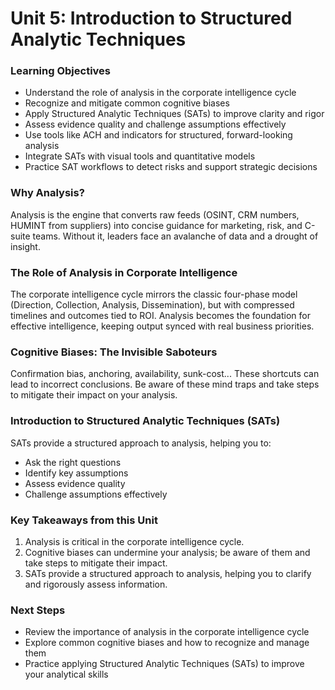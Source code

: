**Unit 5: Introduction to Structured Analytic Techniques**
=====================================================

### Learning Objectives

* Understand the role of analysis in the corporate intelligence cycle
* Recognize and mitigate common cognitive biases
* Apply Structured Analytic Techniques (SATs) to improve clarity and rigor
* Assess evidence quality and challenge assumptions effectively
* Use tools like ACH and indicators for structured, forward-looking analysis
* Integrate SATs with visual tools and quantitative models
* Practice SAT workflows to detect risks and support strategic decisions

### Why Analysis?

Analysis is the engine that converts raw feeds (OSINT, CRM numbers, HUMINT from suppliers) into concise guidance for marketing, risk, and C-suite teams. Without it, leaders face an avalanche of data and a drought of insight.

### The Role of Analysis in Corporate Intelligence

The corporate intelligence cycle mirrors the classic four-phase model (Direction, Collection, Analysis, Dissemination), but with compressed timelines and outcomes tied to ROI. Analysis becomes the foundation for effective intelligence, keeping output synced with real business priorities.

### Cognitive Biases: The Invisible Saboteurs

Confirmation bias, anchoring, availability, sunk-cost... These shortcuts can lead to incorrect conclusions. Be aware of these mind traps and take steps to mitigate their impact on your analysis.

### Introduction to Structured Analytic Techniques (SATs)

SATs provide a structured approach to analysis, helping you to:

* Ask the right questions
* Identify key assumptions
* Assess evidence quality
* Challenge assumptions effectively

### Key Takeaways from this Unit

1. Analysis is critical in the corporate intelligence cycle.
2. Cognitive biases can undermine your analysis; be aware of them and take steps to mitigate their impact.
3. SATs provide a structured approach to analysis, helping you to clarify and rigorously assess information.

### Next Steps

* Review the importance of analysis in the corporate intelligence cycle
* Explore common cognitive biases and how to recognize and manage them
* Practice applying Structured Analytic Techniques (SATs) to improve your analytical skills